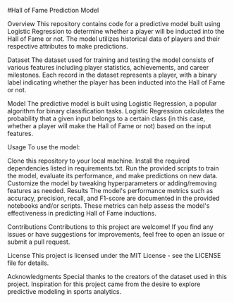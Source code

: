 

#Hall of Fame Prediction Model

Overview
This repository contains code for a predictive model built using Logistic Regression to determine whether a player will be inducted into the Hall of Fame or not. The model utilizes historical data of players and their respective attributes to make predictions.

Dataset
The dataset used for training and testing the model consists of various features including player statistics, achievements, and career milestones. Each record in the dataset represents a player, with a binary label indicating whether the player has been inducted into the Hall of Fame or not.

Model
The predictive model is built using Logistic Regression, a popular algorithm for binary classification tasks. Logistic Regression calculates the probability that a given input belongs to a certain class (in this case, whether a player will make the Hall of Fame or not) based on the input features.

Usage
To use the model:

Clone this repository to your local machine.
Install the required dependencies listed in requirements.txt.
Run the provided scripts to train the model, evaluate its performance, and make predictions on new data.
Customize the model by tweaking hyperparameters or adding/removing features as needed.
Results
The model's performance metrics such as accuracy, precision, recall, and F1-score are documented in the provided notebooks and/or scripts. These metrics can help assess the model's effectiveness in predicting Hall of Fame inductions.

Contributions
Contributions to this project are welcome! If you find any issues or have suggestions for improvements, feel free to open an issue or submit a pull request.

License
This project is licensed under the MIT License - see the LICENSE file for details.

Acknowledgments
Special thanks to the creators of the dataset used in this project.
Inspiration for this project came from the desire to explore predictive modeling in sports analytics.


